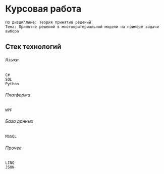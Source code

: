 # Курсовая работа
```
По дисциплине: Теория принятия решений
Тема: Принятие решений в многокритериальной модели на примере задачи выбора
```
## Стек технологий
###### Языки
```
C#
SQL
Python
```
###### Платформа
```
WPF
```
###### База данных
```
MSSQL
```
###### Прочее
```
LINQ
JSON
```
